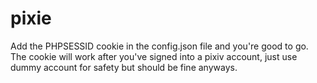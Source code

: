 # pixie
Add the PHPSESSID cookie in the config.json file and you're good to go. 
The cookie will work after you've signed into a pixiv account, just use dummy account for safety but should be fine anyways.
